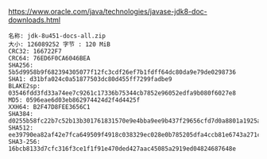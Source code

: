 
https://www.oracle.com/java/technologies/javase-jdk8-doc-downloads.html

    名称: jdk-8u451-docs-all.zip
    大小: 126089252 字节 : 120 MiB
    CRC32: 166722F7
    CRC64: 76ED6F0CA6046BEA
    SHA256: 5b5d9958b9f682394305077f12fc3cdf26ef7b1fdff64dc80da9e79de0298736
    SHA1: d31bfa024c0a51877503dc80d455ff7299fadbe9
    BLAKE2sp: 03546fdd3fd33a74ee7c9261c17336b75344cb7852e96052edfa9b080f6027e8
    MD5: 0596eae6d03eb862974424d2f4d4425f
    XXH64: B2F47D8FEE3656C1
    SHA384: d0255b58fc22b7c52b13b301761831570e9e4bba9ee9b437f29656cfd7d0a8801a1925a4cf7e15b67086323dce990222
    SHA512: ee39790ea82af42e7fca649509f4918c038329ec028e0b785205dfa4ccb81e6743a271c5c1f81aef5a630043a39541b782ded822166bb0734f9a826b21257e62
    SHA3-256: 16bcb8133d7cfc316f3ce1f1f91e470ded427aac45085a2919ed04824687648e
